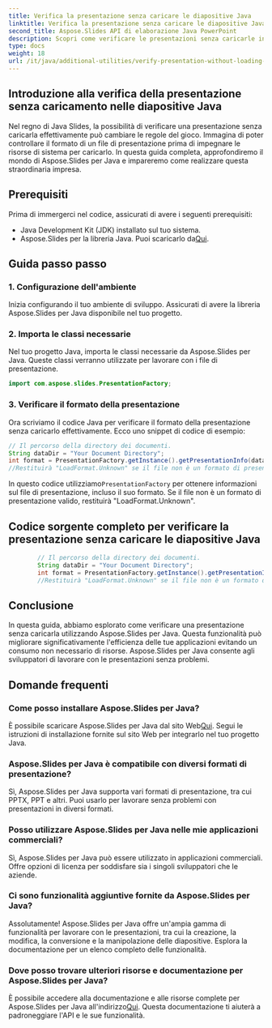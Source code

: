 ```yaml
---
title: Verifica la presentazione senza caricare le diapositive Java
linktitle: Verifica la presentazione senza caricare le diapositive Java
second_title: Aspose.Slides API di elaborazione Java PowerPoint
description: Scopri come verificare le presentazioni senza caricarle in Diapositive Java utilizzando Aspose.Slides per Java. Garantisci l'integrità dei file in modo efficiente con questa guida passo passo.
type: docs
weight: 18
url: /it/java/additional-utilities/verify-presentation-without-loading-in-java-slides/
---
```


## Introduzione alla verifica della presentazione senza caricamento nelle diapositive Java

Nel regno di Java Slides, la possibilità di verificare una presentazione senza caricarla effettivamente può cambiare le regole del gioco. Immagina di poter controllare il formato di un file di presentazione prima di impegnare le risorse di sistema per caricarlo. In questa guida completa, approfondiremo il mondo di Aspose.Slides per Java e impareremo come realizzare questa straordinaria impresa.

## Prerequisiti

Prima di immergerci nel codice, assicurati di avere i seguenti prerequisiti:

- Java Development Kit (JDK) installato sul tuo sistema.
-  Aspose.Slides per la libreria Java. Puoi scaricarlo da[Qui](https://releases.aspose.com/slides/java/).

## Guida passo passo

### 1. Configurazione dell'ambiente

Inizia configurando il tuo ambiente di sviluppo. Assicurati di avere la libreria Aspose.Slides per Java disponibile nel tuo progetto.

### 2. Importa le classi necessarie

Nel tuo progetto Java, importa le classi necessarie da Aspose.Slides per Java. Queste classi verranno utilizzate per lavorare con i file di presentazione.

```java
import com.aspose.slides.PresentationFactory;
```

### 3. Verificare il formato della presentazione

Ora scriviamo il codice Java per verificare il formato della presentazione senza caricarlo effettivamente. Ecco uno snippet di codice di esempio:

```java
// Il percorso della directory dei documenti.
String dataDir = "Your Document Directory";
int format = PresentationFactory.getInstance().getPresentationInfo(dataDir + "HelloWorld.pptx").getLoadFormat();
//Restituirà "LoadFormat.Unknown" se il file non è un formato di presentazione
```

 In questo codice utilizziamo`PresentationFactory` per ottenere informazioni sul file di presentazione, incluso il suo formato. Se il file non è un formato di presentazione valido, restituirà "LoadFormat.Unknown".

## Codice sorgente completo per verificare la presentazione senza caricare le diapositive Java

```java
        // Il percorso della directory dei documenti.
        String dataDir = "Your Document Directory";
        int format = PresentationFactory.getInstance().getPresentationInfo(dataDir + "HelloWorld.pptx").getLoadFormat();
        //Restituirà "LoadFormat.Unknown" se il file non è un formato di presentazione
```

## Conclusione

In questa guida, abbiamo esplorato come verificare una presentazione senza caricarla utilizzando Aspose.Slides per Java. Questa funzionalità può migliorare significativamente l'efficienza delle tue applicazioni evitando un consumo non necessario di risorse. Aspose.Slides per Java consente agli sviluppatori di lavorare con le presentazioni senza problemi.

## Domande frequenti

### Come posso installare Aspose.Slides per Java?

 È possibile scaricare Aspose.Slides per Java dal sito Web[Qui](https://releases.aspose.com/slides/java/). Segui le istruzioni di installazione fornite sul sito Web per integrarlo nel tuo progetto Java.

### Aspose.Slides per Java è compatibile con diversi formati di presentazione?

Sì, Aspose.Slides per Java supporta vari formati di presentazione, tra cui PPTX, PPT e altri. Puoi usarlo per lavorare senza problemi con presentazioni in diversi formati.

### Posso utilizzare Aspose.Slides per Java nelle mie applicazioni commerciali?

Sì, Aspose.Slides per Java può essere utilizzato in applicazioni commerciali. Offre opzioni di licenza per soddisfare sia i singoli sviluppatori che le aziende.

### Ci sono funzionalità aggiuntive fornite da Aspose.Slides per Java?

Assolutamente! Aspose.Slides per Java offre un'ampia gamma di funzionalità per lavorare con le presentazioni, tra cui la creazione, la modifica, la conversione e la manipolazione delle diapositive. Esplora la documentazione per un elenco completo delle funzionalità.

### Dove posso trovare ulteriori risorse e documentazione per Aspose.Slides per Java?

 È possibile accedere alla documentazione e alle risorse complete per Aspose.Slides per Java all'indirizzo[Qui](https://reference.aspose.com/slides/java/). Questa documentazione ti aiuterà a padroneggiare l'API e le sue funzionalità.